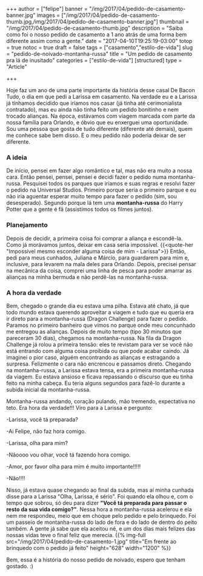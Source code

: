 +++
author = ["felipe"]
banner = "/img/2017/04/pedido-de-casamento-banner.jpg"
images = ["/img/2017/04/pedido-de-casamento-thumb.jpg,/img/2017/04/pedido-de-casamento-banner.jpg"]
thumbnail = "/img/2017/04/pedido-de-casamento-thumb.jpg"
description = "Saiba como foi o nosso pedido de casamento a 1 ano atrás de uma forma bem diferente assim como a gente."
date = "2017-04-10T19:25:19-03:00"
totop = true
notoc = true
draft = false
tags = ["casamento","estilo-de-vida"]
slug = "pedido-de-noivado-montanha-russa"
title = "Um pedido de casamento pra lá de inusitado"
categories = ["estilo-de-vida"]
[structured]
type = "Article"

+++

Hoje faz um ano de uma parte importante da história desse casal De Bacon Tudo, o dia em que pedi a Larissa em casamento. Na verdade eu e a Larissa já tínhamos decidido que iríamos nos casar (já tinha até cerimonialista contratado), mas eu ainda não tinha feito um pedido bonitinho e nem trocado alianças.
Na época, estávamos com viagem marcada com parte da nossa família para Orlando, e óbvio que eu enxerguei uma oportunidade. Sou uma pessoa que gosta de tudo diferente (diferente até demais), quem me conhece sabe bem disso. E o meu pedido não poderia deixar de ser diferente.

### A ideia

De início, pensei em fazer algo romântico e tal, mas não era muito a nossa cara. Então pensei, pensei, pensei e decidi fazer o pedido numa montanha-russa. Pesquisei todos os parques que iríamos e suas regras e resolvi fazer o pedido na Universal Studios. Primeiro porque seria o primeiro parque e eu não iria aguentar esperar muito tempo para fazer o pedido (sim, sou desesperado). Segundo porque lá tem uma **montanha-russa** do Harry Potter que a gente é fã (assistimos todos os filmes juntos).

### Planejamento

Depois de decidir, a primeira coisa foi comprar a aliança e escondê-la. Como já morávamos juntos, deixar em casa seria impossível.
{{<quote-her "Impossível mesmo esconder alguma coisa de mim -  Larissa">}}
Então, pedi para meus cunhados, Juliana e Márcio, para guardarem para mim e, inclusive, para levarem na mala deles para Orlando. Depois, precisei pensar na mecânica da coisa, comprei uma linha de pesca para poder amarrar as alianças na minha bermuda e não perdê-las na montanha-russa.

### A hora da verdade

Bem, chegado o grande dia eu estava uma pilha. Estava até chato, já que todo mundo estava querendo aproveitar a viagem e tudo que eu queria era ir direto para a montanha-russa (Dragon Challenge) para fazer o pedido.
Paramos no primeiro banheiro que vimos no parque onde meu concunhado me entregou as alianças. Depois de muito tempo (tipo 30 minutos que pareceram 30 dias), chegamos na montanha-russa.
Na fila da Dragon Challenge já rolou a primeira tensão: eles te revistam para ver se você não está entrando com alguma coisa proibida ou que pode acabar caindo. Já imaginei o pior caso, alguém encontrando as alianças e estragando a surpresa. Felizmente o cara não encrencou e passamos direto.
Chegando na montanha-russa, a Larissa estava tensa, era a primeira montanha-russa da viagem. Eu estava ansioso e ficava repassando o discurso que eu tinha feito na minha cabeça. Eu teria alguns segundos para fazê-lo durante a subida inicial da montanha-russa.

Montanha-russa andando, coração pulando, mão tremendo, expectativa no teto. Era hora da verdade!!! Viro para a Larissa e pergunto:

-Larissa, você tá preparada?

-Ai Felipe, não faz hora comigo.

-Larissa, olha para mim?

-Nãoooo vou olhar, você tá fazendo hora comigo.

-Amor, por favor olha para mim é muito importante!!!!!

-Não!!!!

Nisso, já estava quase chegando ao final da subida, mas aí minha cunhada disse para a Larissa "Olha, Larissa, é sério". Foi quando ela olhou e, com o tempo que sobrou, só deu para dizer **"Você tá preparada para passar o resto da sua vida comigo?"**. Nessa hora a montanha-russa acelerou e ela nem me respondeu, meio que em choque pelo pedido e pelo brinquedo. Foi um passeio de montanha-russa do lado de fora e do lado de dentro do peito também. A gente já sabe que ela aceitou né, e um dos dias mais felizes das nossas vidas teve o final feliz que merecia.
{{% img-full src="/img/2017/04/pedido-de-casamento-1.jpg" title="Em frente ao brinquedo com o pedido já feito"  height="628" width="1200" %}}

Bem, essa é a história do nosso pedido de noivado, espero que tenham gostado. :)
